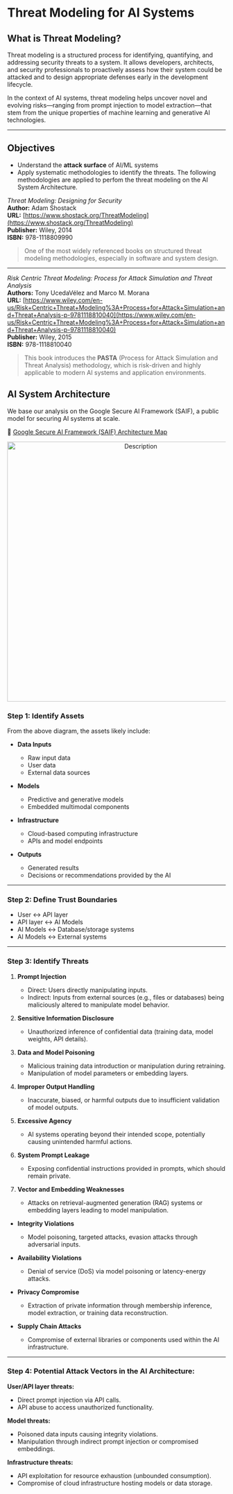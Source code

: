 

# Threat Modeling for AI Systems

## What is Threat Modeling?

Threat modeling is a structured process for identifying, quantifying, and addressing security threats to a system. It allows developers, architects, and security professionals to proactively assess how their system could be attacked and to design appropriate defenses early in the development lifecycle.

In the context of AI systems, threat modeling helps uncover novel and evolving risks—ranging from prompt injection to model extraction—that stem from the unique properties of machine learning and generative AI technologies.

---

## Objectives

- Understand the **attack surface** of AI/ML systems
- Apply systematic methodologies to identify the threats. The following methodologies are applied to perfom the threat modeling on the AI System Architecture.

*Threat Modeling: Designing for Security*  
**Author:** Adam Shostack  
**URL:** [https://www.shostack.org/ThreatModeling](https://www.shostack.org/ThreatModeling)  
**Publisher:** Wiley, 2014  
**ISBN:** 978-1118809990  

> One of the most widely referenced books on structured threat modeling methodologies, especially in software and system design.

---

*Risk Centric Threat Modeling: Process for Attack Simulation and Threat Analysis*  
**Authors:** Tony UcedaVélez and Marco M. Morana  
**URL:** [https://www.wiley.com/en-us/Risk+Centric+Threat+Modeling%3A+Process+for+Attack+Simulation+and+Threat+Analysis-p-9781118810040](https://www.wiley.com/en-us/Risk+Centric+Threat+Modeling%3A+Process+for+Attack+Simulation+and+Threat+Analysis-p-9781118810040)  
**Publisher:** Wiley, 2015  
**ISBN:** 978-1118810040  

> This book introduces the **PASTA** (Process for Attack Simulation and Threat Analysis) methodology, which is risk-driven and highly applicable to modern AI systems and application environments.

## AI System Architecture

We base our analysis on the Google Secure AI Framework (SAIF), a public model for securing AI systems at scale.

🔗 [Google Secure AI Framework (SAIF) Architecture Map](https://saif.google/secure-ai-framework/saif-map)


<p align="center">
  <img src="AISystemArchitecture-png" alt="Description" width="600"/>
</p>



### Step 1: Identify Assets

From the above diagram, the assets likely include:

- **Data Inputs**
  - Raw input data
  - User data
  - External data sources
  
- **Models**
  - Predictive and generative models
  - Embedded multimodal components
  
- **Infrastructure**
  - Cloud-based computing infrastructure
  - APIs and model endpoints
  
- **Outputs**
  - Generated results
  - Decisions or recommendations provided by the AI

---

### Step 2: Define Trust Boundaries

- User ↔ API layer
- API layer ↔ AI Models
- AI Models ↔ Database/storage systems
- AI Models ↔ External systems

---

### Step 3: Identify Threats

1. **Prompt Injection**
   - Direct: Users directly manipulating inputs.
   - Indirect: Inputs from external sources (e.g., files or databases) being maliciously altered to manipulate model behavior.

2. **Sensitive Information Disclosure**
   - Unauthorized inference of confidential data (training data, model weights, API details).

3. **Data and Model Poisoning**
   - Malicious training data introduction or manipulation during retraining.
   - Manipulation of model parameters or embedding layers.

4. **Improper Output Handling**
   - Inaccurate, biased, or harmful outputs due to insufficient validation of model outputs.

5. **Excessive Agency**
   - AI systems operating beyond their intended scope, potentially causing unintended harmful actions.

6. **System Prompt Leakage**
   - Exposing confidential instructions provided in prompts, which should remain private.

7. **Vector and Embedding Weaknesses**
   - Attacks on retrieval-augmented generation (RAG) systems or embedding layers leading to model manipulation.

- **Integrity Violations**
  - Model poisoning, targeted attacks, evasion attacks through adversarial inputs.

- **Availability Violations**
  - Denial of service (DoS) via model poisoning or latency-energy attacks.

- **Privacy Compromise**
  - Extraction of private information through membership inference, model extraction, or training data reconstruction.

- **Supply Chain Attacks**
  - Compromise of external libraries or components used within the AI infrastructure.

---

### Step 4: Potential Attack Vectors in the AI Architecture:

**User/API layer threats:**
- Direct prompt injection via API calls.
- API abuse to access unauthorized functionality.

**Model threats:**
- Poisoned data inputs causing integrity violations.
- Manipulation through indirect prompt injection or compromised embeddings.

**Infrastructure threats:**
- API exploitation for resource exhaustion (unbounded consumption).
- Compromise of cloud infrastructure hosting models or data storage.


